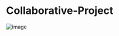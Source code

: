 # Collaborative-Project

![image](https://github.com/Sumithra49/Collaborative-Project/assets/141726527/740e5dcf-39bb-49e4-840b-2a191cef8159)
